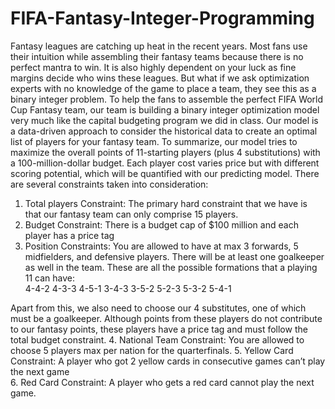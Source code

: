 # FIFA-Fantasy-Integer-Programming
Fantasy leagues are catching up heat in the recent years. Most fans use their intuition while assembling their fantasy teams because there is no perfect mantra to win. It is also highly dependent on your luck as fine margins decide who wins these leagues. But what if we ask optimization experts with no knowledge of the game to place a team, they see this as a binary integer problem. To help the fans to assemble the perfect FIFA World Cup Fantasy team, our team is building a binary integer optimization model very much like the capital budgeting program we did in class. Our model is a data-driven approach to consider the historical data to create an optimal list of players for your fantasy team.
To summarize, our model tries to maximize the overall points of 11-starting players (plus 4 substitutions) with a 100-million-dollar budget. Each player cost varies price but with different scoring potential, which will be quantified with our predicting model. There are several constraints taken into consideration:
1.	Total players Constraint: The primary hard constraint that we have is that our fantasy team can only comprise 15 players.  
2.	Budget Constraint: There is a budget cap of $100 million and each player has a price tag
3.	Position Constraints: You are allowed to have at max 3 forwards, 5 midfielders, and defensive players. There will be at least one goalkeeper as well in the team. These are all the possible formations that a playing 11 can have:   
 4-4-2
 4-3-3
 4-5-1
 3-4-3
 3-5-2
 5-2-3
 5-3-2
 5-4-1 

Apart from this, we also need to choose our 4 substitutes, one of which must be a goalkeeper. Although points from these players do not contribute to our fantasy points, these players have a price tag and must follow the total budget constraint.
4.	National Team Constraint: You are allowed to choose 5 players max per nation for the quarterfinals.
5.	Yellow Card Constraint: A player who got 2 yellow cards in consecutive games can’t play the next game  
6.	Red Card Constraint: A player who gets a red card cannot play the next game.
